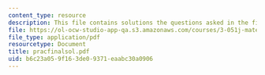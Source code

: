 ```yaml
---
content_type: resource
description: This file contains solutions the questions asked in the final exam.
file: https://ol-ocw-studio-app-qa.s3.amazonaws.com/courses/3-051j-materials-for-biomedical-applications-spring-2006/b6c23a059f163de09371eaabc30a0906_pracfinalsol.pdf
file_type: application/pdf
resourcetype: Document
title: pracfinalsol.pdf
uid: b6c23a05-9f16-3de0-9371-eaabc30a0906
---
```

